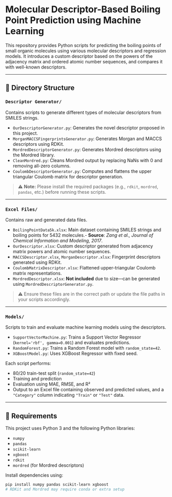 # Molecular Descriptor-Based Boiling Point Prediction using Machine Learning

This repository provides Python scripts for predicting the boiling points of small organic molecules using various molecular descriptors and regression models. It introduces a custom descriptor based on the powers of the adjacency matrix and ordered atomic number sequences, and compares it with well-known descriptors.

---

## 📁 Directory Structure

### `Descriptor Generator/`
Contains scripts to generate different types of molecular descriptors from SMILES strings.

- `OurDescriptorGenerator.py`: Generates the novel descriptor proposed in this project.
- `MorganMACCSFingerprintsGenerator.py`: Generates Morgan and MACCS descriptors using RDKit.
- `MordredDescriptorGenerator.py`: Generates Mordred descriptors using the Mordred library.
- `CleanMordred.py`: Cleans Mordred output by replacing NaNs with 0 and removing all-zero columns.
- `CoulombDescriptorGenerator.py`: Computes and flattens the upper triangular Coulomb matrix for descriptor generation.

> ⚠️ **Note:** Please install the required packages (e.g., `rdkit`, `mordred`, `pandas`, etc.) before running these scripts.

---

### `Excel Files/`
Contains raw and generated data files.

- `BoilingPointData5k.xlsx`: Main dataset containing SMILES strings and boiling points for 5432 molecules.- **Source**: *Zang et al., Journal of Chemical Information and Modeling, 2017*.
- `OurDescriptor.xlsx`: Custom descriptor generated from adjacency matrix powers and atomic number sequences.
- `MACCSDescriptor.xlsx`, `MorganDescriptor.xlsx`: Fingerprint descriptors generated using RDKit.
- `CoulombMatrixDescriptor.xlsx`: Flattened upper-triangular Coulomb matrix representations.
- `MordredDescriptor.xlsx`: **Not included** due to size—can be generated using `MordredDescriptorGenerator.py`.

> ⚠️ Ensure these files are in the correct path or update the file paths in your scripts accordingly.

---

### `Models/`
Scripts to train and evaluate machine learning models using the descriptors.

- `SupportVectorMachine.py`: Trains a Support Vector Regressor (`kernel='rbf', gamma=0.001`) and evaluates predictions.
- `RandomForest.py`: Trains a Random Forest model with `random_state=42`.
- `XGBoostModel.py`: Uses XGBoost Regressor with fixed seed.

Each script performs:
- 80/20 train-test split (`random_state=42`)
- Training and prediction
- Evaluation using MAE, RMSE, and R²
- Output to an Excel file containing observed and predicted values, and a `"Category"` column indicating `"Train"` or `"Test"` data.

---

## 🔧 Requirements

This project uses Python 3 and the following Python libraries:
- `numpy`
- `pandas`
- `scikit-learn`
- `xgboost`
- `rdkit`
- `mordred` (for Mordred descriptors)

Install dependencies using:
```bash
pip install numpy pandas scikit-learn xgboost
# RDKit and Mordred may require conda or extra setup
